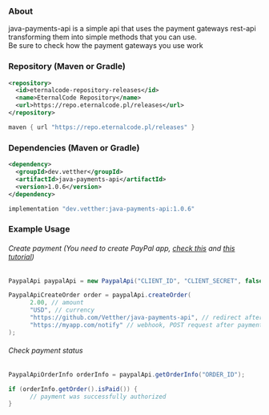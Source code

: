 ### About
java-payments-api is a simple api that uses the payment gateways rest-api transforming them into simple methods that you can use.<br>
Be sure to check how the payment gateways you use work

### Repository (Maven or Gradle)
```xml
<repository>
  <id>eternalcode-repository-releases</id>
  <name>EternalCode Repository</name>
  <url>https://repo.eternalcode.pl/releases</url>
</repository>
```
```groovy
maven { url "https://repo.eternalcode.pl/releases" }
```

### Dependencies (Maven or Gradle)
```xml
<dependency>
  <groupId>dev.vetther</groupId>
  <artifactId>java-payments-api</artifactId>
  <version>1.0.6</version>
</dependency>
```
```groovy
implementation "dev.vetther:java-payments-api:1.0.6"
```

### Example Usage
###### Create payment (You need to create PayPal app, <a href="https://developer.paypal.com/developer/applications/">check this</a> and <a href="https://www.youtube.com/watch?v=OZeuvESoqIU">this tutorial</a>)
```java
PaypalApi paypalApi = new PaypalApi("CLIENT_ID", "CLIENT_SECRET", false);

PaypalApiCreateOrder order = paypalApi.createOrder(
      2.00, // amount
      "USD", // currency
      "https://github.com/Vetther/java-payments-api", // redirect after payment
      "https://myapp.com/notify" // webhook, POST request after payment
);
```

###### Check payment status
```java
PaypalApiOrderInfo orderInfo = paypalApi.getOrderInfo("ORDER_ID");

if (orderInfo.getOrder().isPaid()) {
      // payment was successfully authorized
}
```
